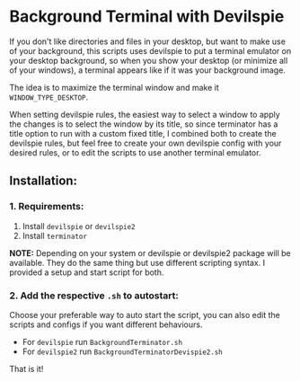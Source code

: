 # Background Terminal with Devilspie

If you don't like directories and files in your desktop, but want to make use
of your background, this scripts uses devilspie to put a terminal emulator on
your desktop background, so when you show your desktop (or minimize all of your
windows), a terminal appears like if it was your background image.

The idea is to maximize the terminal window and make it `WINDOW_TYPE_DESKTOP`.

When setting devilspie rules, the easiest way to select a window to apply the
changes is to select the window by its title, so since terminator has a title
option to run with a custom fixed title, I combined both to create the
devilspie rules, but feel free to create your own devilspie config with your
desired rules, or to edit the scripts to use another terminal emulator.

## Installation:

### 1. Requirements:

1. Install `devilspie` or `devilspie2`
2. Install `terminator`

**NOTE:** Depending on your system or devilspie or devilspie2 package will be
available. They do the same thing but use different scripting syntax. I
provided a setup and start script for both.

### 2. Add the respective `.sh` to autostart:
Choose your preferable way to auto start the script, you can also edit the
scripts and configs if you want different behaviours.

- For `devilspie` run `BackgroundTerminator.sh`
- For `devilspie2` run `BackgroundTerminatorDevispie2.sh`

That is it!
